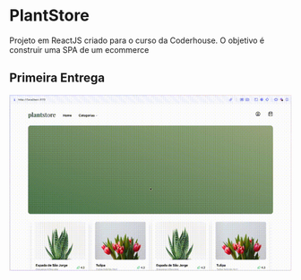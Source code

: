 # PlantStore

Projeto em ReactJS criado para o curso da Coderhouse. O objetivo é construir uma SPA de um ecommerce

## Primeira Entrega

![GIF da Primeira Entrega](public/entregaUm.gif)
